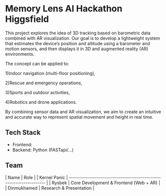 
# Memory Lens AI Hackathon Higgsfield 

This project explores the idea of 3D tracking based on barometric data combined with AR visualization.
Our goal is to develop a lightweight system that estimates the device’s position and altitude using a barometer and motion sensors, and then displays it in 3D and augmented reality (AR) environments.

The concept can be applied to:

1)Indoor navigation (multi-floor positioning),

2)Rescue and emergency operations,

3)Sports and outdoor activities,

4)Robotics and drone applications.

By combining sensor data and AR visualization, we aim to create an intuitive and accurate way to represent spatial movement and height in real time.




## Tech Stack

 - Frontend: 
 - Backend: Python (FASTapi/...)
 

## Team 

| Name             | Role                                                                |
| Kernel Panic | ------------------------------------------------------------------ |
| Rysbek | Core Development & Frontend (Web + AR) |
| Dinmukhamed | Research & Presentation |



